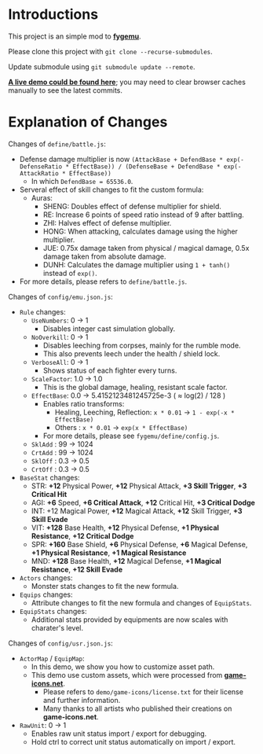 # Introductions #

This project is an simple mod to __[fygemu](https://github.com/hirakanaKF/fygemu)__.

Please clone this project with `git clone --recurse-submodules`.

Update submodule using `git submodule update --remote`. 

__[A live demo could be found here](https://hirakanakf.github.io/fygmod/)__; you may need to clear browser caches manually to see the latest commits.

# Explanation of Changes #

Changes of `define/battle.js`:
  * Defense damage multiplier is now `(AttackBase + DefendBase * exp(-DefenseRatio * EffectBase)) / (DefenseBase + DefendBase * exp(-AttackRatio * EffectBase))`
    * In which `DefendBase = 65536.0`.
  * Serveral effect of skill changes to fit the custom formula:
    * Auras:
      * SHENG: Doubles effect of defense multiplier for shield.
      * RE: Increase 6 points of speed ratio instead of 9 after battling.
      * ZHI: Halves effect of defense multiplier.
      * HONG: When attacking, calculates damage using the higher multiplier.
      * JUE: 0.75x damage taken from physical / magical damage, 0.5x damage taken from absolute damage.
      * DUNH: Calculates the damage multiplier using `1 + tanh()` instead of `exp()`.
  * For more details, please refers to `define/battle.js`.

Changes of `config/emu.json.js`:
* `Rule` changes:
  * `UseNumbers`: 0 -> 1
    * Disables integer cast simulation globally.
  * `NoOverkill`: 0 -> 1
    * Disables leeching from corpses, mainly for the rumble mode.
    * This also prevents leech under the health / shield lock.
  * `VerboseAll`: 0 -> 1
    * Shows status of each fighter every turns.
  * `ScaleFactor`: 1.0 -> 1.0
    * This is the global damage, healing, resistant scale factor.
  * `EffectBase`: 0.0 -> 5.4152123481245725e-3 ( ≈ log(2) / 128 )
    * Enables ratio transforms:
      * Healing, Leeching, Reflection: `x * 0.01` -> `1 - exp(-x * EffectBase)`
      * Others : `x * 0.01` -> `exp(x * EffectBase)`
    * For more details, please see `fygemu/define/config.js`.
  * `SklAdd` : 99 -> 1024
  * `CrtAdd` : 99 -> 1024
  * `SklOff` : 0.3 -> 0.5
  * `CrtOff` : 0.3 -> 0.5
 * `BaseStat` changes:
   * STR: __+12__ Physical Power, __+12__ Physical Attack, __+3 Skill Trigger__, __+3 Critical Hit__ 
   * AGI: __+6__ Speed, __+6 Critical Attack__, __+12__ Critical Hit, __+3 Critical Dodge__
   * INT: +12 Magical Power, __+12__ Magical Attack, __+12__ Skill Trigger, __+3 Skill Evade__ 
   * VIT: __+128__ Base Health, __+12__ Physical Defense, __+1 Physical Resistance__,  __+12 Critical Dodge__
   * SPR: __+160__ Base Shield, __+6__ Physical Defense, __+6__ Magical Defense, __+1 Physical Resistance__, __+1 Magical Resistance__
   * MND: __+128__ Base Health, __+12__ Magical Defense, __+1 Magical Resistance__, __+12 Skill Evade__
 * `Actors` changes:
   * Monster stats changes to fit the new formula.
 * `Equips` changes:
   * Attribute changes to fit the new formula and changes of `EquipStats`.
 * `EquipStats` changes:
   * Additional stats provided by equipments are now scales with charater's level.

Changes of `config/usr.json.js`:
 * `ActorMap` / `EquipMap`:
   * In this demo, we show you how to customize asset path.
   * This demo use custom assets, which were processed from __[game-icons.net](https://game-icons.net/)__.
     * Please refers to `demo/game-icons/license.txt` for their license and further information.
     * Many thanks to all artists who published their creations on __game-icons.net__.
 * `RawUnit`: 0 -> 1
   * Enables raw unit status import / export for debugging.
   * Hold ctrl to correct unit status automatically on import / export.

